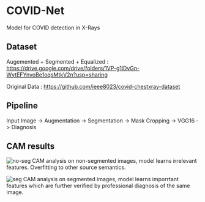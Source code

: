 # COVID-Net
Model for COVID detection in X-Rays

## Dataset
Augemented + Segmented + Equalized : https://drive.google.com/drive/folders/1VP-g1lDvGn-WytEFYnvoBe1oqsMtkV2n?usp=sharing

Original Data : https://github.com/ieee8023/covid-chestxray-dataset

## Pipeline
Input Image -> Augmentation -> Segmentation -> Mask Cropping -> VGG16 -> Diagnosis

## CAM results

![no-seg](https://user-images.githubusercontent.com/57294033/106353307-8f9ca880-630f-11eb-891c-dc0492903bef.png) 
CAM analysis on non-segmented images, model learns irrelevant features. Overfitting to other source semantics.

![seg](https://user-images.githubusercontent.com/57294033/106353309-91ff0280-630f-11eb-9d36-378a59178a52.png) 
CAM analysis on segmented images, model learns imporrtant features which are further verified by professional diagnosis of the same image.
